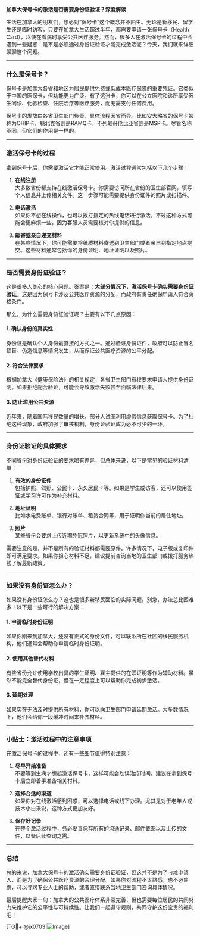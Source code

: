 **加拿大保号卡的激活是否需要身份证验证？深度解读**

生活在加拿大的朋友们，想必对“保号卡”这个概念并不陌生。无论是新移民、留学生还是临时访客，只要在加拿大生活超过半年，都需要申请一张保号卡（Health Card），以便在看病时享受公共医疗服务。然而，很多人在激活保号卡的过程中会遇到一些疑惑：是不是必须通过身份证验证才能完成激活呢？今天，我们就来详细聊聊这个问题。

---

### 什么是保号卡？

保号卡是加拿大各省和地区为居民提供免费或低成本医疗保障的重要凭证。它类似于中国的医保卡，但功能更为广泛。有了这张卡，你可以在公立医院和诊所享受医生问诊、化验检查、住院治疗等医疗服务，而无需支付任何费用。

保号卡的发放由各省卫生部门负责，具体流程因省而异。比如安大略省的保号卡被称为OHIP卡，魁北克省则是RAMQ卡，不列颠哥伦比亚省则是MSP卡。尽管名称不同，但它们的作用是一样的。

---

### 激活保号卡的过程

拿到保号卡后，你需要激活它才能正常使用。激活过程通常包括以下几个步骤：

1. **在线注册**  
   大多数省份都支持在线激活保号卡。你需要访问所在省份的卫生部官网，填写个人信息并上传相关文件。这一步骤可能需要提供身份证件的照片或扫描件。

2. **电话激活**  
   如果你不想在线操作，也可以拨打指定的热线电话进行激活。不过这种方式可能会更麻烦一些，因为客服人员需要核对你提供的信息。

3. **邮寄或亲自递交材料**  
   在某些情况下，你可能需要将纸质材料寄送到卫生部门或者亲自到指定地点提交。这些材料通常包括你的身份证明、地址证明以及照片。

---

### 是否需要身份证验证？

这是很多人关心的核心问题。答案是：**大部分情况下，激活保号卡确实需要身份证验证**。这是因为保号卡涉及公共医疗资源的分配，而政府有责任确保申请人符合资格条件。

那么，为什么需要身份证验证呢？主要有以下几点原因：

#### 1. 确认身份的真实性  
身份证是确认个人身份最直接的方式之一。通过验证身份证件，政府可以防止冒名顶替、伪造信息等情况发生，从而保证公共医疗资源的公平分配。

#### 2. 符合法律要求  
根据加拿大《健康保险法》的相关规定，各省卫生部门有权要求申请人提供身份证明。如果拒绝配合验证，可能会导致激活失败甚至面临法律后果。

#### 3. 防止滥用公共资源  
近年来，随着国际移民数量的增长，部分人试图利用虚假信息获取保号卡。为了杜绝这种现象，政府加强了审核机制，身份证验证成为必不可少的一环。

---

### 身份证验证的具体要求

不同省份对身份证验证的要求略有差异，但总体来说，以下是常见的验证材料清单：

1. **有效的身份证件**  
   包括护照、驾照、公民卡、永久居民卡等。如果是学生或访客，还可以使用签证或学习许可作为补充材料。

2. **地址证明**  
   比如水电费账单、银行对账单、租赁合同等，用于证明你当前的居住地址。

3. **照片**  
   某些省份会要求上传近期免冠照片，以更新系统中的头像信息。

需要注意的是，并不是所有的验证材料都需要原件。许多情况下，电子版或复印件即可满足要求。如果你担心材料不足，建议提前咨询当地的卫生部门或拨打服务热线了解最新政策。

---

### 如果没有身份证怎么办？

如果没有身份证怎么办？这也是很多新移民面临的实际问题。别急，办法总比困难多！以下是一些可行的解决方案：

#### 1. 申请临时身份证明  
如果你刚来到加拿大，还没有正式的身份文件，可以联系所在社区的移民服务机构，他们通常会帮助你申请临时身份证明。

#### 2. 使用其他替代材料  
有些省份允许使用学校出具的学生证明、雇主提供的在职证明等作为辅助材料。虽然不能完全替代身份证，但在一定程度上可以帮助你完成初步激活。

#### 3. 延期处理  
如果实在无法及时提供所有材料，你可以向卫生部门申请延期激活。大多数情况下，他们会给你一段缓冲时间来补齐材料。

---

### 小贴士：激活过程中的注意事项

在激活保号卡的过程中，还有一些细节值得特别注意：

1. **尽早开始准备**  
   不要等到生病才想起激活保号卡，这样可能会耽误治疗时间。建议在拿到保号卡后立即着手准备相关材料。

2. **选择合适的渠道**  
   如果你对在线激活感到困惑，可以选择电话或线下办理。尤其是对于老年人或技术小白来说，这种方式更加友好。

3. **保存好记录**  
   在整个激活过程中，务必妥善保存所有的沟通记录、邮件截图以及上传的文件，以备后续查询之需。

---

### 总结

总的来说，加拿大保号卡的激活确实需要身份证验证，但这并不是为了刁难申请人，而是为了确保公共医疗资源的合理分配。如果你对流程不太熟悉，也不必焦虑，可以寻求专业人士的帮助，或者直接联系当地卫生部门咨询具体情况。

最后提醒大家一句：加拿大的公共医疗体系非常完善，但也需要每位居民的共同努力来维护它的公平性与可持续性。让我们一起遵守规则，共同守护这份宝贵的福利吧！

[TG💪+ @jx0703 ![Image](https://github.com/user-attachments/assets/dbca1d08-cadb-493c-b0ec-ad6f7a83f270)]